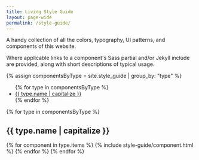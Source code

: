 ```yaml
---
title: Living Style Guide
layout: page-wide
permalink: /style-guide/
---
```


<div class="container">
A handy collection of all the colors, typography, UI patterns, and components of this website.

Where applicable links to a component's Sass partial and/or Jekyll include are provided, along with short descriptions of typical usage.
</div>

{% assign componentsByType = site.style_guide | group_by: "type" %}

<div class="container">
  <ul>
    {% for type in componentsByType %}
      <li>
        <a href="#{{ type.name }}">{{ type.name | capitalize }}</a>
      </li>
    {% endfor %}
  </ul>
</div>

{% for type in componentsByType %}
<h2 id="{{ type.name }}" class="cf">{{ type.name | capitalize }}</h2>
{% for component in type.items %}
{% include style-guide/component.html %}
{% endfor %}
{% endfor %}
